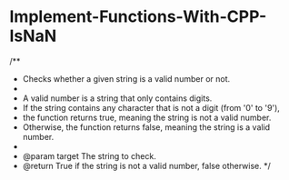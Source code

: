 # Implement-Functions-With-CPP-IsNaN

/**
 * Checks whether a given string is a valid number or not.
 *
 * A valid number is a string that only contains digits.
 * If the string contains any character that is not a digit (from '0' to '9'),
 * the function returns true, meaning the string is not a valid number.
 * Otherwise, the function returns false, meaning the string is a valid number.
 *
 * @param target The string to check.
 * @return True if the string is not a valid number, false otherwise.
 */
